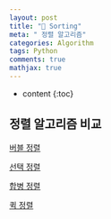 ```yaml
---
layout: post
title: "🧱 Sorting"
meta: " 정렬 알고리즘"
categories: Algorithm
tags: Python
comments: true
mathjax: true
---
```




* content
{:toc}
## 정렬 알고리즘 비교

[버블 정렬](https://b31l.github.io/2021/11/16/Bubble_sort/)

[선택 정렬](https://b31l.github.io/2021/11/17/Selection_sort/)

[합병 정렬](https://b31l.github.io/2021/11/18/Merge_sort/)

[퀵 정렬](https://b31l.github.io/2021/11/19/Quick_sort/)

